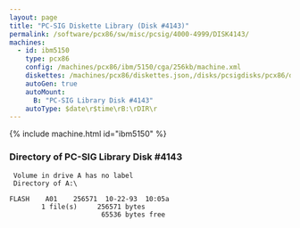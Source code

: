 ```yaml
---
layout: page
title: "PC-SIG Diskette Library (Disk #4143)"
permalink: /software/pcx86/sw/misc/pcsig/4000-4999/DISK4143/
machines:
  - id: ibm5150
    type: pcx86
    config: /machines/pcx86/ibm/5150/cga/256kb/machine.xml
    diskettes: /machines/pcx86/diskettes.json,/disks/pcsigdisks/pcx86/diskettes.json
    autoGen: true
    autoMount:
      B: "PC-SIG Library Disk #4143"
    autoType: $date\r$time\rB:\rDIR\r
---
```


{% include machine.html id="ibm5150" %}

### Directory of PC-SIG Library Disk #4143

     Volume in drive A has no label
     Directory of A:\

    FLASH    A01    256571  10-22-93  10:05a
            1 file(s)     256571 bytes
                           65536 bytes free
